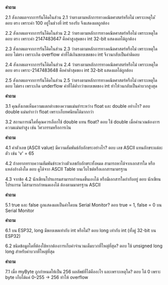 __คำถาม__

2.1  สังเกตผลจากการรันโคิดในส่วน 2.1 ว่าตรงตามหลักการทางคณิตศาสตร์หรือไม่ เพราะเหตุใด
ิ     ตอบ ตรง เพราะค่า 100 อยู่ในช่วงที่ int รองรับ จึงแสดงผลถูกต้อง

2.2  สังเกตผลจากการรันโคิดในส่วน 2.2 ว่าตรงตามหลักการทางคณิตศาสตร์หรือไม่ เพราะเหตุใด
     ตอบ ตรง เพราะค่า 2147483647 คือค่าสูงสุดของ int 32-bit แสดงผลได้ถูกต้อง

2.3  สังเกตผลจากการรันโคิดในส่วน 2.3 ว่าตรงตามหลักการทางคณิตศาสตร์หรือไม่ เพราะเหตุใด
     ตอบ ไม่ตรง เพราะเกิด overflow ค่าที่ได้เกินขอบเขตของ int จึงวนกลับเป็นค่าติดลบ

2.4  สังเกตผลจากการรันโคิดในส่วน 2.4 ว่าตรงตามหลักการทางคณิตศาสตร์หรือไม่ เพราะเหตุใด
     ตอบ ตรง เพราะ-2147483648 คือค่าต่ำสุดของ int 32-bit แสดงผลได้ถูกต้อง

2.5  สังเกตผลจากการรันโคิดในส่วน 2.5 ว่าตรงตามหลักการทางคณิตศาสตร์หรือไม่ เพราะเหตุใด
     ตอบ ไม่ตรง เพราะเกิด underflow ค่าที่ได้ต่ำกว่าขอบเขตของ int ทำให้วนกลับเป็นค่าบวกสูงสุด


__คำถาม__ 

3.1 คุณสังเกตเห็นความแตกต่างของความแม่นยำระหว่าง float และ double อย่างไร? 
    ตอบ double แม่นยำกว่า float เพราะเก็บทศนิยมได้มากกว่า

3.2 สถานการณ์ใดที่คุณควรเลือกใช้ double แทน float?
    ตอบ ใช้ double เมื่อคำนวณต้องการความแม่นยำสูง เช่น วิศวกรรมหรือการเงิน


__คำถาม__ 

4.1 ค่าตัวเลข (ASCII value) มีความสัมพันธ์กับอักขระอย่างไร?
    ตอบ เลข ASCII แทนอักขระแต่ละตัว เช่น 'v' = 65

4.2 ถ้าอยากทราบความสัมพันธ์ระหว่างตัวเลขกับอักขระทั้งหมด สามารถหาได้จากเอกสารใด หรือแหล่งอ้างอิงใด
    ตอบ ดูได้จาก ASCII Table บนเว็บไซต์หรือเอกสารมาตรฐาน

4.3 จากข้อ 4.2 นักเขียนโปรแกรมสามารถกำหนดขึ้นเองได้ หรือมีเอกสารใดกำกับอยู่
    ตอบ นักเขียนโปรแกรม ไม่สามารถกำหนดเองได้ ต้องตามมาตรฐาน ASCII


__คำถาม__ 

5.1 true และ false ถูกแสดงผลเป็นค่าใดบน Serial Monitor?
ตอบ true = 1, false = 0 บน Serial Monitor


__คำถาม__ 

6.1 บน ESP32, long มีขอบเขตเท่ากับ int หรือไม่?
    ตอบ long เท่ากับ int (ทั้งคู่ 32-bit บน ESP32)

6.2 ชนิดข้อมูลใดที่ต้องใช้หากต้องการเก็บค่าจำนวนเต็มบวกที่ใหญ่ที่สุด?
    ตอบ ใช้ unsigned long long สำหรับค่าบวกที่ใหญ่ที่สุด


__คำถาม__ 

7.1 เมื่อ myByte ถูกกำหนดให้เป็น 256 ผลลัพธ์ที่ได้คืออะไร และเพราะเหตุใด?
    ตอบ ได้ 0 เพราะ byte เก็บได้แค่ 0–255 → 256 ทำให้ overflow
